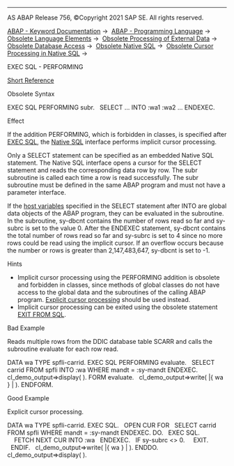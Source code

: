   

* * *

AS ABAP Release 756, ©Copyright 2021 SAP SE. All rights reserved.

[ABAP - Keyword Documentation](javascript:call_link\('abenabap.htm'\)) →  [ABAP - Programming Language](javascript:call_link\('abenabap_reference.htm'\)) →  [Obsolete Language Elements](javascript:call_link\('abenabap_obsolete.htm'\)) →  [Obsolete Processing of External Data](javascript:call_link\('abendata_storage_obsolete.htm'\)) →  [Obsolete Database Access](javascript:call_link\('abendatabase_access_obsolete.htm'\)) →  [Obsolete Native SQL](javascript:call_link\('abennative_sql_obsolete.htm'\)) →  [Obsolete Cursor Processing in Native SQL](javascript:call_link\('abenexec_sql_cursor_implicit.htm'\)) → 

EXEC SQL - PERFORMING

[Short Reference](javascript:call_link\('abapexec_sql_shortref.htm'\))

Obsolete Syntax

EXEC SQL PERFORMING subr.
  SELECT ... INTO :wa1 :wa2 ...
ENDEXEC.

Effect

If the addition PERFORMING, which is forbidden in classes, is specified after [EXEC SQL](javascript:call_link\('abapexec.htm'\)), the [Native SQL](javascript:call_link\('abennative_sql_glosry.htm'\) "Glossary Entry") interface performs implicit cursor processing.

Only a SELECT statement can be specified as an embedded Native SQL statement. The Native SQL interface opens a cursor for the SELECT statement and reads the corresponding data row by row. The subr subroutine is called each time a row is read successfully. The subr subroutine must be defined in the same ABAP program and must not have a parameter interface.

If the [host variables](javascript:call_link\('abapexec_host.htm'\)) specified in the SELECT statement after INTO are global data objects of the ABAP program, they can be evaluated in the subroutine. In the subroutine, sy-dbcnt contains the number of rows read so far and sy-subrc is set to the value 0. After the ENDEXEC statement, sy-dbcnt contains the total number of rows read so far and sy-subrc is set to 4 since no more rows could be read using the implicit cursor. If an overflow occurs because the number or rows is greater than 2,147,483,647, sy-dbcnt is set to -1.

Hints

-   Implicit cursor processing using the PERFORMING addition is obsolete and forbidden in classes, since methods of global classes do not have access to the global data and the subroutines of the calling ABAP program. [Explicit cursor processing](javascript:call_link\('abapexec_cursor.htm'\)) should be used instead.
-   Implicit cursor processing can be exited using the obsolete statement [EXIT FROM SQL](javascript:call_link\('abapexit_sql.htm'\)).

Bad Example

Reads multiple rows from the DDIC database table SCARR and calls the subroutine evaluate for each row read.

DATA wa TYPE spfli-carrid.
EXEC SQL PERFORMING evaluate.
  SELECT carrid FROM spfli INTO :wa WHERE mandt = :sy-mandt
ENDEXEC.
cl\_demo\_output=>display( ).
FORM evaluate.
  cl\_demo\_output=>write( |{ wa } | ).
ENDFORM.

Good Example

Explicit cursor processing.

DATA wa TYPE spfli-carrid.
EXEC SQL.
  OPEN CUR FOR
  SELECT carrid FROM spfli WHERE mandt = :sy-mandt
ENDEXEC.
DO.
  EXEC SQL.
    FETCH NEXT CUR INTO :wa
  ENDEXEC.
  IF sy-subrc <> 0.
    EXIT.
  ENDIF.
  cl\_demo\_output=>write( |{ wa } | ).
ENDDO.
cl\_demo\_output=>display( ).